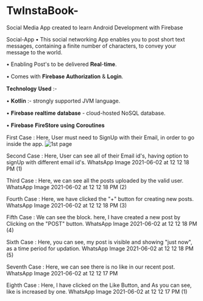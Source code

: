 # TwInstaBook-
Social Media App created to learn Android Development with Firebase

Social-App
• This social networking App enables you to post short text messages, containing a finite number of characters, to convey your message to the world.

• Enabling Post's to be delivered 𝐑𝐞𝐚𝐥-𝐭𝐢𝐦𝐞.

• Comes with 𝐅𝐢𝐫𝐞𝐛𝐚𝐬𝐞 𝐀𝐮𝐭𝐡𝐨𝐫𝐢𝐳𝐚𝐭𝐢𝐨𝐧 & 𝐋𝐨𝐠𝐢𝐧.

𝐓𝐞𝐜𝐡𝐧𝐨𝐥𝐨𝐠𝐲 𝐔𝐬𝐞𝐝 :-

• 𝐊𝐨𝐭𝐥𝐢𝐧 :- strongly supported JVM language.

• 𝐅𝐢𝐫𝐞𝐛𝐚𝐬𝐞 𝐫𝐞𝐚𝐥𝐭𝐢𝐦𝐞 𝐝𝐚𝐭𝐚𝐛𝐚𝐬𝐞 - cloud-hosted NoSQL database.

• 𝐅𝐢𝐫𝐞𝐛𝐚𝐬𝐞 𝐅𝐢𝐫𝐞𝐒𝐭𝐨𝐫𝐞 𝐮𝐬𝐢𝐧𝐠 𝐂𝐨𝐫𝐨𝐮𝐭𝐢𝐧𝐞𝐬

First Case : Here, User must need to SignUp with their Email, in order to go inside the app.
![1st page](https://user-images.githubusercontent.com/62170581/125301731-e4c1f900-e348-11eb-9805-f04b89c233b3.jpeg)

Second Case : Here, User can see all of their Email id's, having option to signUp with different email id's.
WhatsApp Image 2021-06-02 at 12 12 18 PM (1)

Third Case : Here, we can see all the posts uploaded by the valid user.
WhatsApp Image 2021-06-02 at 12 12 18 PM (2)

Fourth Case : Here, we have clicked the "+" button for creating new posts.
WhatsApp Image 2021-06-02 at 12 12 18 PM (3)

Fifth Case : We can see the block. here, I have created a new post by Clicking on the "POST" button.
WhatsApp Image 2021-06-02 at 12 12 18 PM (4)

Sixth Case : Here, you can see, my post is visible and showing "just now", as a time period for updation.
WhatsApp Image 2021-06-02 at 12 12 18 PM (5)

Seventh Case : Here, we can see there is no like in our recent post.
WhatsApp Image 2021-06-02 at 12 12 17 PM

Eighth Case : Here, I have clicked on the Like Button, and As you can see, like is increased by one.
WhatsApp Image 2021-06-02 at 12 12 17 PM (1)

